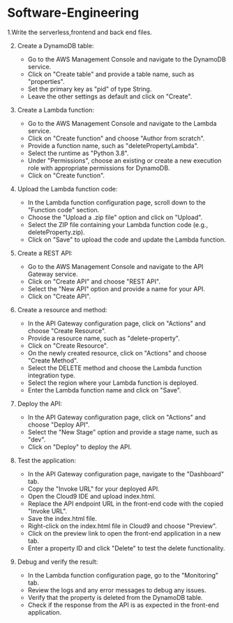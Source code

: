 # Software-Engineering


1.Write the serverless,frontend and back end files.

2. Create a DynamoDB table:
   - Go to the AWS Management Console and navigate to the DynamoDB service.
   - Click on "Create table" and provide a table name, such as "properties".
   - Set the primary key as "pid" of type String.
   - Leave the other settings as default and click on "Create".

3. Create a Lambda function:
   - Go to the AWS Management Console and navigate to the Lambda service.
   - Click on "Create function" and choose "Author from scratch".
   - Provide a function name, such as "deletePropertyLambda".
   - Select the runtime as "Python 3.8".
   - Under "Permissions", choose an existing or create a new execution role with appropriate permissions for DynamoDB.
   - Click on "Create function".

4. Upload the Lambda function code:
   - In the Lambda function configuration page, scroll down to the "Function code" section.
   - Choose the "Upload a .zip file" option and click on "Upload".
   - Select the ZIP file containing your Lambda function code (e.g., deleteProperty.zip).
   - Click on "Save" to upload the code and update the Lambda function.

5. Create a REST API:
   - Go to the AWS Management Console and navigate to the API Gateway service.
   - Click on "Create API" and choose "REST API".
   - Select the "New API" option and provide a name for your API.
   - Click on "Create API".

6. Create a resource and method:
   - In the API Gateway configuration page, click on "Actions" and choose "Create Resource".
   - Provide a resource name, such as "delete-property".
   - Click on "Create Resource".
   - On the newly created resource, click on "Actions" and choose "Create Method".
   - Select the DELETE method and choose the Lambda function integration type.
   - Select the region where your Lambda function is deployed.
   - Enter the Lambda function name and click on "Save".

7. Deploy the API:
   - In the API Gateway configuration page, click on "Actions" and choose "Deploy API".
   - Select the "New Stage" option and provide a stage name, such as "dev".
   - Click on "Deploy" to deploy the API.

8. Test the application:
   - In the API Gateway configuration page, navigate to the "Dashboard" tab.
   - Copy the "Invoke URL" for your deployed API.
   - Open the Cloud9 IDE and upload index.html.
   - Replace the API endpoint URL in the front-end code with the copied "Invoke URL".
   - Save the index.html file.
   - Right-click on the index.html file in Cloud9 and choose "Preview".
   - Click on the preview link to open the front-end application in a new tab.
   - Enter a property ID and click "Delete" to test the delete functionality.


9. Debug and verify the result:
   - In the Lambda function configuration page, go to the "Monitoring" tab.
   - Review the logs and any error messages to debug any issues.
   - Verify that the property is deleted from the DynamoDB table.
   - Check if the response from the API is as expected in the front-end application.




